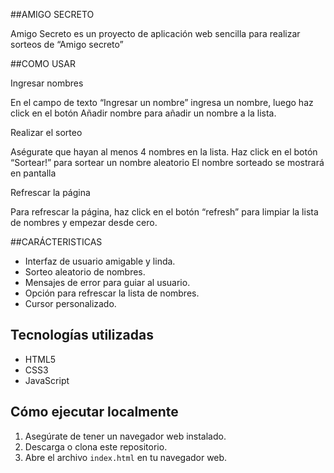 ##AMIGO SECRETO

Amigo Secreto es un proyecto de aplicación web sencilla para realizar sorteos de “Amigo secreto”


##COMO USAR

Ingresar nombres

En el campo de texto “Ingresar un nombre” ingresa un nombre, luego haz click en el botón Añadir nombre para añadir un nombre a la lista. 

Realizar el sorteo

Aségurate que hayan al menos 4 nombres en la lista.
Haz click en el botón “Sortear!” para sortear un nombre aleatorio
El nombre sorteado se mostrará en pantalla

Refrescar la página 

Para refrescar la página, haz click en el botón “refresh” para limpiar la lista de nombres y empezar desde cero.

##CARÁCTERISTICAS

* Interfaz de usuario amigable y linda. 
* Sorteo aleatorio de nombres. 
* Mensajes de error para guiar al usuario. 
* Opción para refrescar la lista de nombres. 
* Cursor personalizado.


## Tecnologías utilizadas 

* HTML5 
* CSS3 
* JavaScript

## Cómo ejecutar localmente 

1. Asegúrate de tener un navegador web instalado. 
2. Descarga o clona este repositorio.
3. Abre el archivo `index.html` en tu navegador web.
